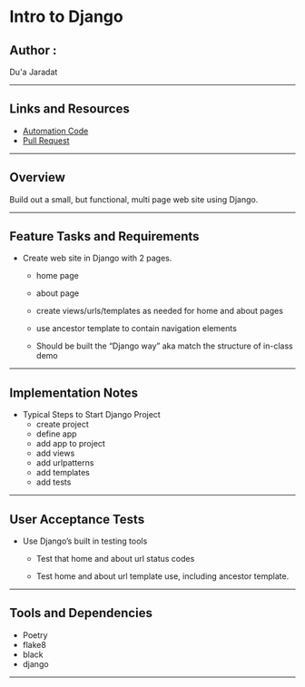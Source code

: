 #  Intro to Django

## Author : 

Du'a Jaradat

---

## Links and Resources

- [Automation Code]()
- [Pull Request]()

---


## Overview

Build out a small, but functional, multi page web site using Django.

---
## Feature Tasks and Requirements

- Create web site in Django with 2 pages.

     - home page

     - about page

     - create views/urls/templates as needed for home and about pages

     - use ancestor template to contain navigation elements

     - Should be built the “Django way” aka match the structure of in-class demo

---

## Implementation Notes

- Typical Steps to Start Django Project
     - create project
     - define app
     - add app to project
     - add views
     - add urlpatterns
     - add templates
     - add tests

--- 

## User Acceptance Tests

- Use Django’s built in testing tools
     - Test that home and about url status codes

     - Test home and about url template use, including ancestor template.

---

## Tools and Dependencies

- Poetry
- flake8
- black
- django

---

